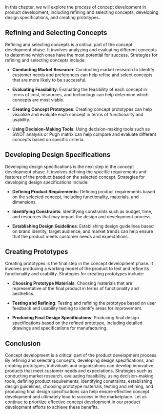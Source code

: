 
In this chapter, we will explore the process of concept development in product development, including refining and selecting concepts, developing design specifications, and creating prototypes.

Refining and Selecting Concepts
-------------------------------

Refining and selecting concepts is a critical part of the concept development phase. It involves analyzing and evaluating different concepts to determine which ones have the most potential for success. Strategies for refining and selecting concepts include:

* **Conducting Market Research**: Conducting market research to identify customer needs and preferences can help refine and select concepts that are more likely to be successful.

* **Evaluating Feasibility**: Evaluating the feasibility of each concept in terms of cost, resources, and technology can help determine which concepts are most viable.

* **Creating Concept Prototypes**: Creating concept prototypes can help visualize and evaluate each concept in terms of functionality and usability.

* **Using Decision-Making Tools**: Using decision-making tools such as SWOT analysis or Pugh matrix can help compare and evaluate different concepts based on specific criteria.

Developing Design Specifications
--------------------------------

Developing design specifications is the next step in the concept development phase. It involves defining the specific requirements and features of the product based on the selected concept. Strategies for developing design specifications include:

* **Defining Product Requirements**: Defining product requirements based on the selected concept, including functionality, materials, and dimensions.

* **Identifying Constraints**: Identifying constraints such as budget, time, and resources that may impact the design and development process.

* **Establishing Design Guidelines**: Establishing design guidelines based on brand identity, target audience, and market trends can help ensure that the product meets customer needs and expectations.

Creating Prototypes
-------------------

Creating prototypes is the final step in the concept development phase. It involves producing a working model of the product to test and refine its functionality and usability. Strategies for creating prototypes include:

* **Choosing Prototype Materials**: Choosing materials that are representative of the final product in terms of functionality and aesthetics.

* **Testing and Refining**: Testing and refining the prototype based on user feedback and usability testing to identify areas for improvement.

* **Producing Final Design Specifications**: Producing final design specifications based on the refined prototype, including detailed drawings and specifications for manufacturing.

Conclusion
----------

Concept development is a critical part of the product development process. By refining and selecting concepts, developing design specifications, and creating prototypes, individuals and organizations can develop innovative products that meet customer needs and expectations. Strategies such as conducting market research, evaluating feasibility, using decision-making tools, defining product requirements, identifying constraints, establishing design guidelines, choosing prototype materials, testing and refining, and producing final design specifications can help ensure effective concept development and ultimately lead to success in the marketplace. Let us continue to prioritize effective concept development in our product development efforts to achieve these benefits.
